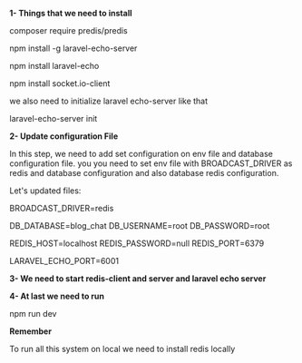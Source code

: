 **1- Things that we need to install**

composer require predis/predis

npm install -g laravel-echo-server

npm install laravel-echo

npm install socket.io-client

we also need to initialize laravel echo-server like that

laravel-echo-server init


**2- Update configuration File**

In this step, we need to add set configuration on env file and database configuration file. you you need to set env file with BROADCAST_DRIVER as redis and database configuration and also database redis configuration.

Let's updated files:

BROADCAST_DRIVER=redis
  
DB_DATABASE=blog_chat
DB_USERNAME=root
DB_PASSWORD=root
  
REDIS_HOST=localhost
REDIS_PASSWORD=null
REDIS_PORT=6379
   
LARAVEL_ECHO_PORT=6001


**3- We need to start redis-client and server and laravel echo server**

**4- At last we need to run**

npm run dev


**Remember**

To run all this system on local we need to install redis locally